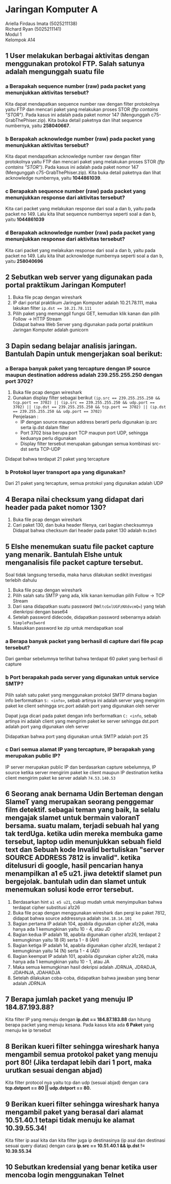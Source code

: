 # Jaringan Komputer A
Ariella Firdaus Imata (5025211138)  
Richard Ryan (5025211141)  
Modul 1  
Kelompok A14  

## 1 User melakukan berbagai aktivitas dengan menggunakan protokol FTP. Salah satunya adalah mengunggah suatu file
### a Berapakah sequence number (raw) pada packet yang menunjukkan aktivitas tersebut? 
Kita dapat mendapatkan sequence number raw dengan filter protokolnya yaitu FTP dan mencari paket yang melakukan proses STOR *(ftp contains "STOR")*. Pada kasus ini adalah pada paket nomor 147 (Mengunggah c75-GrabThePhiser.zip). Kita buka detail paketnya dan lihat sequence numbernya, yaitu **258040667**.

### b Berapakah acknowledge number (raw) pada packet yang menunjukkan aktivitas tersebut?
Kita dapat mendapatkan acknowledge number raw dengan filter protokolnya yaitu FTP dan mencari paket yang melakukan proses STOR *(ftp contains "STOR")*. Pada kasus ini adalah pada paket nomor 147 (Mengunggah c75-GrabThePhiser.zip). Kita buka detail paketnya dan lihat acknowledge numbernya, yaitu **1044861039**. 

### c Berapakah sequence number (raw) pada packet yang menunjukkan response dari aktivitas tersebut?
Kita cari packet yang melakukan response dari soal a dan b, yaitu pada packet no 149. Lalu kita lihat sequence numbernya seperti soal a dan b, yaitu **1044861039**

### d Berapakah acknowledge number (raw) pada packet yang menunjukkan response dari aktivitas tersebut?
Kita cari packet yang melakukan response dari soal a dan b, yaitu pada packet no 149. Lalu kita lihat acknowledge numbernya seperti soal a dan b, yaitu **258040696**



## 2 Sebutkan web server yang digunakan pada portal praktikum Jaringan Komputer!
1) Buka file pcap dengan wireshark
2) IP dari portal praktikum Jaringan Komputer adalah 10.21.78.111, maka lakukan filter ```ip.dst == 10.21.78.111```
3) Pilih paket yang memanggil fungsi GET, kemudian klik kanan dan pilih Follow -> HTTP Stream  
   Didapat bahwa Web Server yang digunakan pada portal praktikum Jaringan Komputer adalah gunicorn
   
## 3 Dapin sedang belajar analisis jaringan. Bantulah Dapin untuk mengerjakan soal berikut:
### a Berapa banyak paket yang tercapture dengan IP source maupun destination address adalah 239.255.255.250 dengan port 3702?
1) Buka file pcap dengan wireshark
2) Gunakan display filter sebagai berikut ```(ip.src == 239.255.255.250 && tcp.port == 3702) || (ip.src == 239.255.255.250 && udp.port == 3702) || (ip.dst == 239.255.255.250 && tcp.port == 3702) || (ip.dst == 239.255.255.250 && udp.port == 3702)```  
   Penjelasan :
   - IP dengan source maupun address berarti perlu digunakan ip.src serta ip.dst dalam filter
   - Port 3702 bisa berupa port TCP maupun port UDP, sehingga keduanya perlu digunakan
   - Display filter tersebut merupakan gabungan semua kombinasi src-dst serta TCP-UDP

Didapat bahwa terdapat 21 paket yang tercapture

### b Protokol layer transport apa yang digunakan?
Dari 21 paket yang tercapture, semua protokol yang digunakan adalah UDP

## 4 Berapa nilai checksum yang didapat dari header pada paket nomor 130?
1) Buka file pcap dengan wireshark
2) Cari paket 130, dan buka header filenya, cari bagian checksumnya  
Didapat bahwa checksum dari header pada paket 130 adalah ```0x18e5```

## 5 Elshe menemukan suatu file packet capture yang menarik. Bantulah Elshe untuk menganalisis file packet capture tersebut.
Soal tidak langsung tersedia, maka harus dilakukan sedikit investigasi terlebih dahulu  
1) Buka file pcap dengan wireshark
2) Pilih salah satu SMTP yang ada, klik kanan kemudian pilih Follow -> TCP Stream
3) Dari sana didapatkan suatu password (```NWltcGxlUGFzNXdvcmQ=```) yang telah dienkripsi dengan base64
4) Setelah password didecode, didapatkan password sebenarnya adalah ```5implePas5word```
5) Masukkan password ke zip untuk mendapatkan soal
### a Berapa banyak packet yang berhasil di capture dari file pcap tersebut?
Dari gambar sebelumnya terlihat bahwa terdapat 60 paket yang berhasil di capture
### b Port berapakah pada server yang digunakan untuk service SMTP?
Pilih salah satu paket yang menggunakan protokol SMTP dimana bagian info berformatkan ```S: <info>```, sebab artinya ini adalah server yang mengirim paket ke client sehingga src.port adalah port yang digunakan oleh server    

Dapat juga dicari pada paket dengan info berformatkan ```C: <info```, sebab artinya ini adalah client yang mengirim paket ke server sehingga dst.port adalah port yang digunakan oleh server  

Didapatkan bahwa port yang digunakan untuk SMTP adalah port 25
### c Dari semua alamat IP yang tercapture, IP berapakah yang merupakan public IP?  
IP server merupakan public IP dan berdasarkan capture sebelumnya, IP source ketika server mengirim paket ke client maupun IP destination ketika client mengirim paket ke server adalah ```74.53.140.53```

## 6 Seorang anak bernama Udin Berteman dengan SlameT yang merupakan seorang penggemar film detektif. sebagai teman yang baik, Ia selalu mengajak slamet untuk bermain valoranT bersama. suatu malam, terjadi sebuah hal yang tak terdUga. ketika udin mereka membuka game tersebut, laptop udin menunjukkan sebuah field text dan Sebuah kode Invalid bertuliskan "server SOURCE ADDRESS 7812 is invalid". ketika ditelusuri di google, hasil pencarian hanya menampilkan a1 e5 u21. jiwa detektif slamet pun bergejolak. bantulah udin dan slamet untuk menemukan solusi kode error tersebut.
1) Berdasarkan hint ```a1 e5 u21```, cukup mudah untuk menyimpulkan bahwa terdapat cipher substitusi a1z26
2) Buka file pcap dengan menggunakan wireshark dan pergi ke paket 7812, didapat bahwa source addressnya adalah ```104.18.14.101```
3) Bagian pertama IP adalah 104, apabila digunakan cipher a1z26, maka hanya ada 1 kemungkinan yaitu 10 - 4, atau JD
4) Bagian kedua IP adalah 18, apabila digunakan cipher a1z26, terdapat 2 kemungkinan yaitu 18 (R) serta 1 - 8 (AH)
5) Bagian ketiga IP adalah 14, apabila digunakan cipher a1z26, terdapat 2 kemungkinan yaitu 14 (N) serta 1 - 4 (AD)
6) Bagian keempat IP adalah 101, apabila digunakan cipher a1z26, maka hanya ada 1 kemungkinan yaitu 10 - 1, atau JA
7) Maka semua kemungkinan hasil dekripsi adalah JDRNJA, JDRADJA, JDAHNJA, JDAHADJA
8) Setelah dilakukan coba-coba, didapatkan bahwa jawaban yang benar adalah JDRNJA

## 7 Berapa jumlah packet yang menuju IP 184.87.193.88?
Kita filter IP yang menuju dengan **ip.dst == 184.87.183.88** dan hitung berapa packet yang menuju kesana. Pada kasus kita ada **6 Paket** yang menuju ke ip tersebut

## 8 Berikan kueri filter sehingga wireshark hanya mengambil semua protokol paket yang menuju port 80! (Jika terdapat lebih dari 1 port, maka urutkan sesuai dengan abjad)
Kita filter protocol nya yaitu tcp dan udp (sesuai abjad) dengan cara **tcp.dstport == 80 || udp.dstport == 80.** 


## 9 Berikan kueri filter sehingga wireshark hanya mengambil paket yang berasal dari alamat 10.51.40.1 tetapi tidak menuju ke alamat 10.39.55.34!
Kita filter ip asal kita dan kita filter juga ip destinasinya (ip asal dan destinasi sesuai query diatas) dengan cara **ip.src == 10.51.40.1 && ip.dst != 10.39.55.34**


## 10 Sebutkan kredensial yang benar ketika user mencoba login menggunakan Telnet
